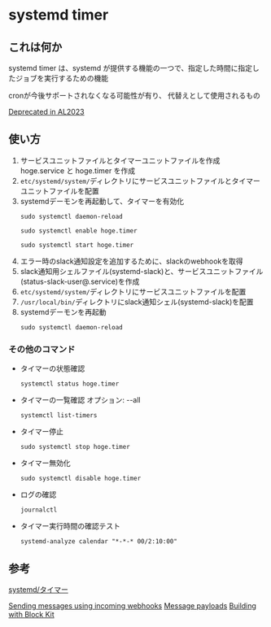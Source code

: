 # systemd timer

## これは何か
systemd timer は、systemd が提供する機能の一つで、指定した時間に指定したジョブを実行するための機能

cronが今後サポートされなくなる可能性が有り、 代替えとして使用されるもの

[Deprecated in AL2023](https://docs.aws.amazon.com/linux/al2023/ug/deprecated-al2023.html#deprecated-cron)

## 使い方
1. サービスユニットファイルとタイマーユニットファイルを作成
    hoge.service と hoge.timer を作成
2. `etc/systemd/system/`ディレクトリにサービスユニットファイルとタイマーユニットファイルを配置
3.  systemdデーモンを再起動して、タイマーを有効化
    ```
    sudo systemctl daemon-reload
    ```
    ```
    sudo systemctl enable hoge.timer
    ```
    ```
    sudo systemctl start hoge.timer
    ```
4. エラー時のslack通知設定を追加するために、slackのwebhookを取得
5. slack通知用シェルファイル(systemd-slack)と、サービスユニットファイル(status-slack-user@.service)を作成
6. `etc/systemd/system/`ディレクトリにサービスユニットファイルを配置
7. `/usr/local/bin/`ディレクトリにslack通知シェル(systemd-slack)を配置
8.  systemdデーモンを再起動
    ```
    sudo systemctl daemon-reload
    ```

### その他のコマンド
- タイマーの状態確認
    ```
    systemctl status hoge.timer
    ```
- タイマーの一覧確認 オプション: --all
    ```
    systemctl list-timers
    ```
- タイマー停止
    ```
    sudo systemctl stop hoge.timer
    ```
- タイマー無効化
    ```
    sudo systemctl disable hoge.timer
    ```
- ログの確認
    ```
    journalctl
    ```
- タイマー実行時間の確認テスト
    ```
    systemd-analyze calendar "*-*-* 00/2:10:00"
    ```

## 参考
[systemd/タイマー](https://wiki.archlinux.jp/index.php/Systemd/%E3%82%BF%E3%82%A4%E3%83%9E%E3%83%BC)

[Sending messages using incoming webhooks](https://api.slack.com/messaging/webhooks)
[Message payloads](https://api.slack.com/surfaces/messages#payloads)
[Building with Block Kit](https://api.slack.com/block-kit/building)
